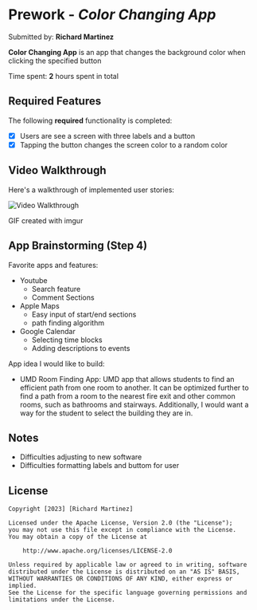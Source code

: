 # Prework - *Color Changing App*

Submitted by: **Richard Martinez**

**Color Changing App** is an app that changes the background color when clicking the specified button

Time spent: **2** hours spent in total

## Required Features

The following **required** functionality is completed:

- [x] Users are see a screen with three labels and a button
- [x] Tapping the button changes the screen color to a random color
 
## Video Walkthrough

Here's a walkthrough of implemented user stories:

<img src='https://i.imgur.com/Zs7jHUq.gif' title='Video Walkthrough' width='' alt='Video Walkthrough' />

<!-- Replace this with whatever GIF tool you used! -->
GIF created with imgur
<!-- Recommended tools:
[Kap](https://getkap.co/) for macOS
[ScreenToGif](https://www.screentogif.com/) for Windows
[peek](https://github.com/phw/peek) for Linux. -->

## App Brainstorming (Step 4)
Favorite apps and features:
- Youtube
    - Search feature
    - Comment Sections
- Apple Maps
    - Easy input of start/end sections
    - path finding algorithm
- Google Calendar 
    - Selecting time blocks
    - Adding descriptions to events

App idea I would like to build:
- UMD Room Finding App: UMD app that allows students to find an efficient path from one room to another. It can be optimized further to find a path from a room to the nearest fire exit and other common rooms, such as bathrooms and stairways. Additionally, I would want a way for the student to select the building they are in.

## Notes

- Difficulties adjusting to new software
- Difficulties formatting labels and buttom for user

## License

    Copyright [2023] [Richard Martinez]

    Licensed under the Apache License, Version 2.0 (the "License");
    you may not use this file except in compliance with the License.
    You may obtain a copy of the License at

        http://www.apache.org/licenses/LICENSE-2.0

    Unless required by applicable law or agreed to in writing, software
    distributed under the License is distributed on an "AS IS" BASIS,
    WITHOUT WARRANTIES OR CONDITIONS OF ANY KIND, either express or implied.
    See the License for the specific language governing permissions and
    limitations under the License.
